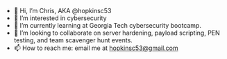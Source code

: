 - 👋 Hi, I’m Chris, AKA @hopkinsc53
- 👀 I’m interested in cybersecurity
- 🌱 I’m currently learning at Georgia Tech cybersecurity bootcamp.  
- 💞️ I’m looking to collaborate on server hardening, payload scripting, PEN testing, and team scavenger hunt events. 
- 📫 How to reach me: email me at hopkinsc53@gmail.com

<!---
hopkinsc53/hopkinsc53 is a ✨ special ✨ repository because its `README.md` (this file) appears on your GitHub profile.
You can click the Preview link to take a look at your changes.
--->
